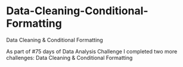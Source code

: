 # Data-Cleaning-Conditional-Formatting
Data Cleaning &amp; Conditional Formatting

As part of #75 days of Data Analysis Challenge I completed two more challenges: Data Cleaning & Conditional Formatting
